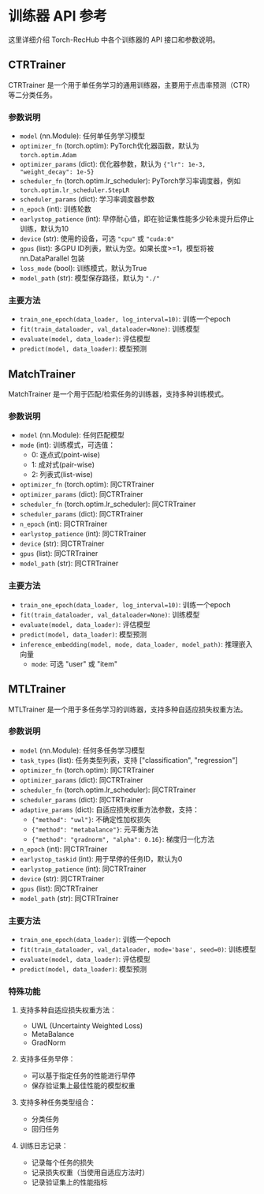 # 训练器 API 参考

这里详细介绍 Torch-RecHub 中各个训练器的 API 接口和参数说明。

## CTRTrainer

CTRTrainer 是一个用于单任务学习的通用训练器，主要用于点击率预测（CTR）等二分类任务。

### 参数说明

- `model` (nn.Module): 任何单任务学习模型
- `optimizer_fn` (torch.optim): PyTorch优化器函数，默认为 `torch.optim.Adam`
- `optimizer_params` (dict): 优化器参数，默认为 `{"lr": 1e-3, "weight_decay": 1e-5}`
- `scheduler_fn` (torch.optim.lr_scheduler): PyTorch学习率调度器，例如 `torch.optim.lr_scheduler.StepLR`
- `scheduler_params` (dict): 学习率调度器参数
- `n_epoch` (int): 训练轮数
- `earlystop_patience` (int): 早停耐心值，即在验证集性能多少轮未提升后停止训练，默认为10
- `device` (str): 使用的设备，可选 `"cpu"` 或 `"cuda:0"`
- `gpus` (list): 多GPU ID列表，默认为空。如果长度>=1，模型将被 nn.DataParallel 包装
- `loss_mode` (bool): 训练模式，默认为True
- `model_path` (str): 模型保存路径，默认为 `"./"`

### 主要方法

- `train_one_epoch(data_loader, log_interval=10)`: 训练一个epoch
- `fit(train_dataloader, val_dataloader=None)`: 训练模型
- `evaluate(model, data_loader)`: 评估模型
- `predict(model, data_loader)`: 模型预测

## MatchTrainer

MatchTrainer 是一个用于匹配/检索任务的训练器，支持多种训练模式。

### 参数说明

- `model` (nn.Module): 任何匹配模型
- `mode` (int): 训练模式，可选值：
  - 0: 逐点式(point-wise)
  - 1: 成对式(pair-wise)
  - 2: 列表式(list-wise)
- `optimizer_fn` (torch.optim): 同CTRTrainer
- `optimizer_params` (dict): 同CTRTrainer
- `scheduler_fn` (torch.optim.lr_scheduler): 同CTRTrainer
- `scheduler_params` (dict): 同CTRTrainer
- `n_epoch` (int): 同CTRTrainer
- `earlystop_patience` (int): 同CTRTrainer
- `device` (str): 同CTRTrainer
- `gpus` (list): 同CTRTrainer
- `model_path` (str): 同CTRTrainer

### 主要方法

- `train_one_epoch(data_loader, log_interval=10)`: 训练一个epoch
- `fit(train_dataloader, val_dataloader=None)`: 训练模型
- `evaluate(model, data_loader)`: 评估模型
- `predict(model, data_loader)`: 模型预测
- `inference_embedding(model, mode, data_loader, model_path)`: 推理嵌入向量
  - `mode`: 可选 "user" 或 "item"

## MTLTrainer

MTLTrainer 是一个用于多任务学习的训练器，支持多种自适应损失权重方法。

### 参数说明

- `model` (nn.Module): 任何多任务学习模型
- `task_types` (list): 任务类型列表，支持 ["classification", "regression"]
- `optimizer_fn` (torch.optim): 同CTRTrainer
- `optimizer_params` (dict): 同CTRTrainer
- `scheduler_fn` (torch.optim.lr_scheduler): 同CTRTrainer
- `scheduler_params` (dict): 同CTRTrainer
- `adaptive_params` (dict): 自适应损失权重方法参数，支持：
  - `{"method": "uwl"}`: 不确定性加权损失
  - `{"method": "metabalance"}`: 元平衡方法
  - `{"method": "gradnorm", "alpha": 0.16}`: 梯度归一化方法
- `n_epoch` (int): 同CTRTrainer
- `earlystop_taskid` (int): 用于早停的任务ID，默认为0
- `earlystop_patience` (int): 同CTRTrainer
- `device` (str): 同CTRTrainer
- `gpus` (list): 同CTRTrainer
- `model_path` (str): 同CTRTrainer

### 主要方法

- `train_one_epoch(data_loader)`: 训练一个epoch
- `fit(train_dataloader, val_dataloader, mode='base', seed=0)`: 训练模型
- `evaluate(model, data_loader)`: 评估模型
- `predict(model, data_loader)`: 模型预测

### 特殊功能

1. 支持多种自适应损失权重方法：
   - UWL (Uncertainty Weighted Loss)
   - MetaBalance
   - GradNorm

2. 支持多任务早停：
   - 可以基于指定任务的性能进行早停
   - 保存验证集上最佳性能的模型权重

3. 支持多种任务类型组合：
   - 分类任务
   - 回归任务

4. 训练日志记录：
   - 记录每个任务的损失
   - 记录损失权重（当使用自适应方法时）
   - 记录验证集上的性能指标